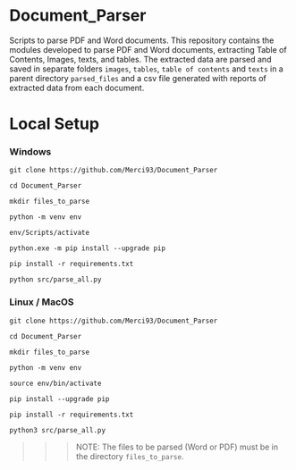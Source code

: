 # Document_Parser
Scripts to parse PDF and Word documents.
This repository contains the modules developed to parse PDF and Word documents, extracting Table of Contents, Images, texts, and tables. The extracted data are parsed and saved in separate folders `images`, `tables`, `table of contents` and `texts` in a parent directory `parsed_files` and a csv file generated with reports of extracted data from each document.

# Local Setup
### Windows
```
git clone https://github.com/Merci93/Document_Parser

cd Document_Parser

mkdir files_to_parse

python -m venv env

env/Scripts/activate

python.exe -m pip install --upgrade pip

pip install -r requirements.txt

python src/parse_all.py
```

### Linux / MacOS
```
git clone https://github.com/Merci93/Document_Parser

cd Document_Parser

mkdir files_to_parse

python -m venv env

source env/bin/activate

pip install --upgrade pip

pip install -r requirements.txt

python3 src/parse_all.py
```

>>> NOTE: The files to be parsed (Word or PDF) must be in the directory `files_to_parse`.
